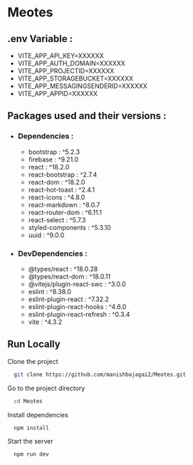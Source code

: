 # Meotes


## .env Variable :

-   VITE_APP_API_KEY=XXXXXX
-   VITE_APP_AUTH_DOMAIN=XXXXXX
-   VITE_APP_PROJECTID=XXXXXX
-   VITE_APP_STORAGEBUCKET=XXXXXX
-   VITE_APP_MESSAGINGSENDERID=XXXXXX
-   VITE_APP_APPID=XXXXXX

## Packages used and their versions :

- ### Dependencies :
  	-    bootstrap : ^5.2.3
	-    firebase : ^9.21.0
	-    react : ^18.2.0
	-    react-bootstrap : ^2.7.4
	-    react-dom : ^18.2.0
	-    react-hot-toast : ^2.4.1
	-    react-icons : ^4.8.0
	-    react-markdown : ^8.0.7
	-    react-router-dom : ^6.11.1
	-    react-select : ^5.7.3
	-    styled-components : ^5.3.10
	-    uuid : ^9.0.0

- ### DevDependencies :
  	-    @types/react : ^18.0.28
	-    @types/react-dom : ^18.0.11
	-    @vitejs/plugin-react-swc : ^3.0.0
	-    eslint : ^8.38.0
	-    eslint-plugin-react : ^7.32.2
	-    eslint-plugin-react-hooks : ^4.6.0
	-    eslint-plugin-react-refresh : ^0.3.4
	-    vite : ^4.3.2

## Run Locally

Clone the project

```bash
  git clone https://github.com/manishbajagai2/Meotes.git
```

Go to the project directory

```bash
  cd Meotes
```

Install dependencies

```bash
  npm install
```

Start the server

```bash
  npm run dev
```

